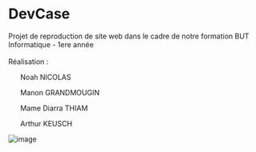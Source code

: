 # DevCase
Projet de reproduction de site web dans le cadre de notre formation BUT Informatique - 1ere année
<br>
<br>
Réalisation :
<ul>Noah NICOLAS</ul>
<ul>Manon GRANDMOUGIN</ul>
<ul>Mame Diarra THIAM</ul>
<ul>Arthur KEUSCH</ul>

![image](https://github.com/Degree13/DevCase/assets/53911681/dc36df2e-d720-4649-ab03-8f7b9a545078)

